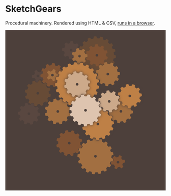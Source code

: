 # SketchGears

Procedural machinery. Rendered using HTML & CSV, [runs in a browser](https://jobtalle.com/SketchGears/).

![gears](preview.png)
